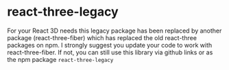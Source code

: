 react-three-legacy
==================

For your React 3D needs this legacy package has been replaced by another package (react-three-fiber) which
has replaced the old react-three packages on npm. I strongly suggest you update your code to work with react-three-fiber.
If not, you can still use this library via github links or as the npm package ```react-three-legacy```

